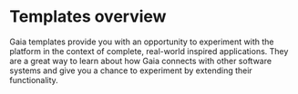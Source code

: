 # Templates overview

Gaia templates provide you with an opportunity to experiment with the platform in the context of complete, real-world inspired applications. They are a great way to learn about how Gaia connects with other software systems and give you a chance to experiment by extending their functionality.

